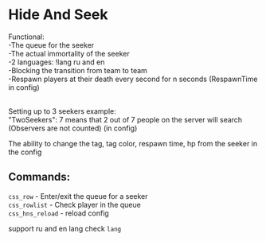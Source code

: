 <h1>Hide And Seek</h1>
Functional: <br>
-The queue for the seeker <br>
-The actual immortality of the seeker <br>
-2 languages: !lang ru and en <br>
-Blocking the transition from team to team <br>
-Respawn players at their death every second for n seconds (RespawnTime in config)<br><br>

Setting up to 3 seekers example: <br>
"TwoSeekers": 7 means that 2 out of 7 people on the server will search (Observers are not counted) (in config)

The ability to change the tag, tag color, respawn time, hp from the seeker in the config

<h2>Commands:</h2>
<code>css_row</code> - Enter/exit the queue for a seeker <br>
<code>css_rowlist</code> - Check player in the queue<br>
<code>css_hns_reload</code> - reload config<br>

support ru and en lang check `lang`

